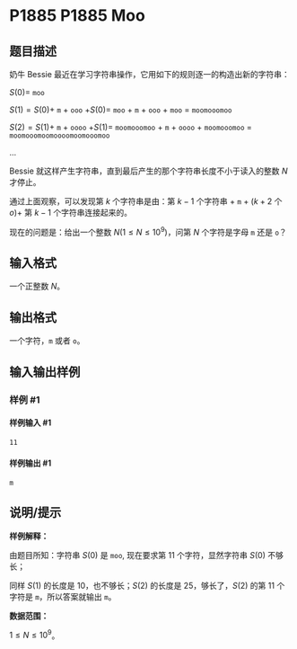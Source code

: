 # P1885 P1885 Moo

## 题目描述

奶牛 Bessie 最近在学习字符串操作，它用如下的规则逐一的构造出新的字符串：

$S(0) =$ `moo`

$S(1) = S(0) +$ `m` $+$ `ooo` $+ S(0) =$ `moo` $+$ `m` $+$ `ooo` $+$ `moo` $=$ `moomooomoo`

$S(2) = S(1) +$ `m` $+$ `oooo` $+ S(1) =$ `moomooomoo` $+$ `m` $+$ `oooo` $+$  `moomooomoo` $=$ `moomooomoomoooomoomooomoo`

$\dots$

Bessie 就这样产生字符串，直到最后产生的那个字符串长度不小于读入的整数 $N$ 才停止。

通过上面观察，可以发现第 $k$ 个字符串是由：第 $k-1$ 个字符串 $+$ `m` $+$  $(k+2$ 个 $o) +$ 第 $k-1$ 个字符串连接起来的。

现在的问题是：给出一个整数 $N (1 \leq N \leq 10^9)$，问第 $N$ 个字符是字母 `m` 还是 `o`？

## 输入格式

一个正整数 $N$。

## 输出格式

一个字符，`m` 或者 `o`。

## 输入输出样例

### 样例 #1

#### 样例输入 #1

```
11
```

#### 样例输出 #1

```
m
```

## 说明/提示

**样例解释：**

由题目所知：字符串 $S(0)$ 是 `moo`, 现在要求第 $11$ 个字符，显然字符串 $S(0)$ 不够长；

同样 $S(1)$ 的长度是 $10$，也不够长；$S(2)$ 的长度是 $25$，够长了，$S(2)$ 的第 $11$ 个字符是 `m`，所以答案就输出 `m`。

**数据范围：**

$1\leq N\leq 10^9$。
